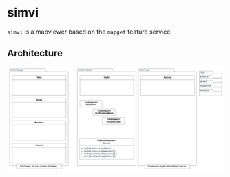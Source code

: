 # simvi	

`simvi` is a mapviewer based on the `mapget` feature service.

## Architecture

![arch](docs/simvi-arch.png)
